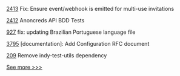 
[2413](https://github.com/hyperledger/aries-cloudagent-python/pull/2413) Fix: Ensure event/webhook is emitted for multi-use invitations

[2412](https://github.com/hyperledger/aries-cloudagent-python/pull/2412) Anoncreds API BDD Tests

[927](https://github.com/hyperledger/aries-mobile-agent-react-native/pull/927) fix: updating Brazilian Portuguese language file

[3795](https://github.com/hyperledger/iroha/pull/3795) [documentation]: Add Configuration RFC document

[209](https://github.com/hyperledger/indy-vdr/pull/209) Remove indy-test-utils dependency


[See more >>>](https://start-here.hyperledger.org/pull-requests)
